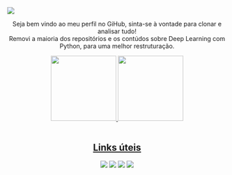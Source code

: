 <img src="https://user-images.githubusercontent.com/61066188/161439839-3c39ef6b-a9b9-4879-8379-694e56096811.png">
<p align="center">Seja bem vindo ao meu perfil no GiHub, sinta-se à vontade para clonar e analisar tudo! <br> Removi a maioria dos repositórios e os contúdos sobre Deep Learning com Python, para uma melhor restruturação.</p>
<div align="center">
  <a href="https://github.com/c4st1lh0">
  <img height="150em" src="https://github-readme-streak-stats.herokuapp.com/?user=castpy&theme=github-dark-blue">
  <img height="150em" src="https://github-readme-stats.vercel.app/api/top-langs/?username=castpy&layout=compact&langs_count=7&theme=github_dark"/>
</div>
<br>
<div align="center">
  <h2>Links úteis</h2>
  <a href="https://www.instagram.com/marcus_castpy/" target"_blank"><img src="https://img.icons8.com/fluency/48/000000/instagram-new.png"/></a>
  <a href="https://www.facebook.com/c4st1lh0/" target"_blank"><img src="https://img.icons8.com/fluency/48/000000/facebook-new.png"/></a>
  <a href="https://www.linkedin.com/in/c4st1lh0/" target"_blank"><img src="https://img.icons8.com/fluency/48/000000/linkedin-circled.png"/></a>
  <a href="https://castpy.github.io/" target"_blank"><img src="https://img.icons8.com/fluency/48/000000/internet.png"/></a>
</div>
